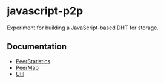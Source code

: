 javascript-p2p
==============

Experiment for building a JavaScript-based DHT for storage.

Documentation
-------------
* [PeerStatistics](http://www.explainjs.com/explain?src=https://raw.githubusercontent.com/AnchorFree/javascript-p2p-dht/master/p2p/PeerStatistics.js)
* [PeerMap](http://www.explainjs.com/explain?src=https://raw.githubusercontent.com/AnchorFree/javascript-p2p-dht/master/p2p/PeerMap.js)
* [Util](http://www.explainjs.com/explain?src=https://raw.githubusercontent.com/AnchorFree/javascript-p2p-dht/master/p2p/Util.js)